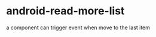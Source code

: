 android-read-more-list
======================

a component can trigger event when move to the last item

